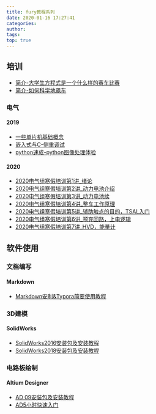 ```yaml
---
title: fury教程系列
date: 2020-01-16 17:27:41
categories:
author:
tags:
top: true
---
```


<span></span>

<!-- More -->

## 培训

- [简介-大学生方程式是一个什么样的赛车比赛](/2020/01/简介-大学生方程式是一个什么样的赛车比赛)
- [简介-如何科学地飙车](/2020/01/简介-如何科学地飙车)

### 电气

#### 2019

- [一些单片机基础概念](/2019/01/一些单片机基础概念)
- [嵌入式与C-侧重调试](/2019/01/嵌入式与C-侧重调试)
- [python速成-python图像处理体验](/2019/02/python速成-python图像处理体验)

#### 2020

- [2020电气组寒假培训第1讲_绪论](/2020/01/2020电气组寒假培训第1讲_绪论)
- [2020电气组寒假培训第2讲_动力电池介绍](/2020/01/2020电气组寒假培训第2讲_动力电池介绍)
- [2020电气组寒假培训第3讲_动力电池续](/2020/01/2020电气组寒假培训第3讲_动力电池续)
- [2020电气组寒假培训第4讲_整车工作原理](/2020/01/2020电气组寒假培训第4讲_整车工作原理)
- [2020电气组寒假培训第5讲_辅助触点的目的，TSAL入门](/2020/01/2020电气组寒假培训第5讲_辅助触点的目的，TSAL入门)
- [2020电气组寒假培训第6讲_预充回路，上电逻辑](/2020/01/2020电气组寒假培训第6讲_预充回路，上电逻辑)
- [2020电气组寒假培训第7讲_HVD，能量计](/2020/01/2020电气组寒假培训第7讲_HVD，能量计)

## 软件使用

### 文档编写

#### Markdown

- [Markdown安利&Typora简要使用教程](https://leojhonsong.github.io/zh-CN/2019/09/23/Markdown安利-Typora简要使用教程/)

### 3D建模

#### SolidWorks

- [SolidWorks2016安装包及安装教程](https://mp.weixin.qq.com/s?__biz=MzIwMjE1MjMyMw==&mid=2650199099&idx=3&sn=a5ba516295d46084000fdfe60b657e5f&exportkey=AxGu%2FIcqIOMfR5x%2Bi91P2aQ%3D&pass_ticket=gg3UwSJIdyvqPuA%2F5cXd9W%2FrH8eSgfM%2FOG5Y6WND07td9oVNcWW2XkmMhjeZJcWc)
- [SolidWorks2018安装包及安装教程](https://mp.weixin.qq.com/s?__biz=MzIwMjE1MjMyMw==&mid=2650203835&idx=2&sn=905786ecd815465deac02cb2f3360536&exportkey=A6uLbfz9xkknFDAS13kboqE%3D&pass_ticket=gg3UwSJIdyvqPuA%2F5cXd9W%2FrH8eSgfM%2FOG5Y6WND07td9oVNcWW2XkmMhjeZJcWc)

### 电路板绘制

#### Altium Designer

- [AD 09安装包及安装教程](http://baijiahao.baidu.com/s?id=1601512490293063889&wfr=spider&for=pc)
- [AD5小时快速入门](https://www.bilibili.com/video/av38509267?from=search&seid=1415946170835892467)